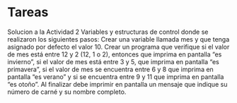 # Tareas
Solucion a la Actividad 2  Variables y estructuras de control donde se realizaron los siguientes pasos:
Crear una variable llamada mes y que tenga asignado por defecto el valor 10.
Crear un programa que verifique si el valor de mes está entre 12 y 2 (12, 1 o 2), entonces que imprima en pantalla “es invierno”, si el valor de mes está entre 3 y 5, que imprima en pantalla “es primavera”, si el valor de mes se encuentra entre 6 y 8 que imprima en pantalla “es verano” y si se encuentra entre 9 y 11 que imprima en pantalla “es otoño”.
Al finalizar debe imprimir en pantalla un mensaje que indique su número de carné y su nombre completo.
